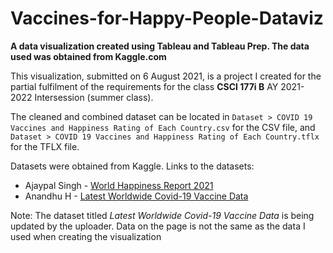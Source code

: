 # Vaccines-for-Happy-People-Dataviz

**A data visualization created using Tableau and Tableau Prep. The data used was obtained from Kaggle.com**

This visualization, submitted on 6 August 2021, is a project I created for the partial fulfilment of the requirements for the class **CSCI 177i B** AY 2021-2022 Intersession (summer class).

The cleaned and combined dataset can be located in `Dataset > COVID 19 Vaccines and Happiness Rating of Each Country.csv` for the CSV file, and `Dataset > COVID 19 Vaccines and Happiness Rating of Each Country.tflx` for the TFLX file.

Datasets were obtained from Kaggle. Links to the datasets:
- Ajaypal Singh - [World Happiness Report 2021](https://www.kaggle.com/datasets/ajaypalsinghlo/world-happiness-report-2021)
- Anandhu H - [Latest Worldwide Covid-19 Vaccine Data](https://www.kaggle.com/datasets/anandhuh/latest-worldwide-vaccine-data)
 
Note: The dataset titled *Latest Worldwide Covid-19 Vaccine Data* is being updated by the uploader. Data on the page is not the same as the data I used when creating the visualization
